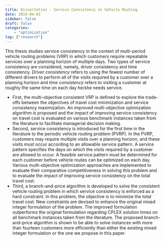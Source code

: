 ```yaml
---
title: Dissertation - Service Consistency in Vehicle Routing
date: 2019-04-03
sidebar: false
draft: false
categories:
    - "optimization"
tag: ["research"]
---
```



This thesis studies service consistency in the context of multi-period vehicle routing problems (VRP) in which customers require repeatable services over a planning horizon of multiple days. 
Two types of service consistency are considered, namely, driver consistency and time consistency. 
*Driver consistency* refers to using the fewest number of different drivers to perform all of the visits required by a customer over a planning horizon and *time consistency* refers to visiting a customer at roughly the same time on each day he/she needs service. 

+ First, the multi-objective consistent VRP is defined to explore the trade-offs between the objectives of travel cost minimization and service consistency maximization. 
An improved multi-objective optimization algorithm is proposed and the impact of improving service consistency on travel cost is evaluated on various benchmark instances taken from the literature to facilitate managerial decision making. 
+ Second, service consistency is introduced for the first time in the literature to the periodic vehicle routing problem (PVRP). 
In the PVRP, customers may require multiple visits over a planning horizon, and these visits must occur according to an allowable service pattern. A service pattern specifies the days on which the visits required by a customer are allowed to occur. 
A feasible service pattern must be determined for each customer before vehicle routes can be optimized on each day. Various multi-objective optimization approaches are implemented to evaluate their comparative competitiveness in solving this problem and to evaluate the impact of improving service consistency on the total travel cost. 
+ Third, a branch-and-price algorithm is developed to solve the consistent vehicle routing problem in which service consistency is enforced as a hard constraint. In this problem, the objective is to minimize the total travel cost. 
New constraints are devised to enhance the original mixed integer formulation of the problem. 
The improved formulation outperforms the original formulation regarding CPLEX solution times on all benchmark instances taken from the literature. 
The proposed branch-and-price algorithm is shown to be able to solve instances with more than fourteen customers more efficiently than either the existing mixed integer formulation or the one we propose in this paper.